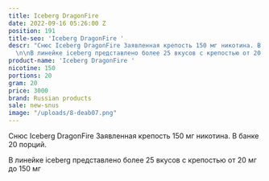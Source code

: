 ```yaml
---
title: Iceberg DragonFire
date: 2022-09-16 05:26:00 Z
position: 191
title-seo: 'Iceberg DragonFire '
descr: "Снюс Iceberg DragonFire Заявленная крепость 150 мг никотина. В банке 20 порций.
  \n\nВ линейке iceberg представлено более 25 вкусов с крепостью от 20 мг до 150 мг\n"
product-name: 'Iceberg DragonFire '
nicotine: 150
portions: 20
gram: 20
price: 3000
brand: Russian products
sale: new-snus
image: "/uploads/8-deab07.png"
---
```


Снюс Iceberg DragonFire Заявленная крепость 150 мг никотина. В банке 20 порций. 

В линейке iceberg представлено более 25 вкусов с крепостью от 20 мг до 150 мг
